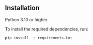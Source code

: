## Installation

Python 3.10 or higher

To install the required dependencies, run:

```bash
pip install -r requirements.txt
```
